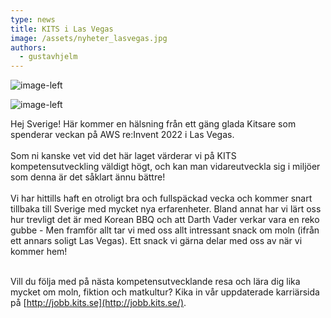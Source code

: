 ```yaml
---
type: news
title: KITS i Las Vegas
image: /assets/nyheter_lasvegas.jpg
authors:
  - gustavhjelm
---
```

![](/assets/nyheter_lasvegas3.jpg "image-left")

![](/assets/nyheter_lasvegas4.jpg "image-left")

Hej Sverige! Här kommer en hälsning från ett gäng glada Kitsare som spenderar veckan på AWS re:Invent 2022 i Las Vegas.\
\
Som ni kanske vet vid det här laget värderar vi på KITS kompetensutveckling väldigt högt, och kan man vidareutveckla sig i miljöer som denna är det såklart ännu bättre!\
\
Vi har hittills haft en otroligt bra och fullspäckad vecka och kommer snart tillbaka till Sverige med mycket nya erfarenheter. Bland annat har vi lärt oss hur trevligt det är med Korean BBQ och att Darth Vader verkar vara en reko gubbe - Men framför allt tar vi med oss allt intressant snack om moln (ifrån ett annars soligt Las Vegas). Ett snack vi gärna delar med oss av när vi kommer hem!

\
Vill du följa med på nästa kompetensutvecklande resa och lära dig lika mycket om moln, fiktion och matkultur? Kika in vår uppdaterade karriärsida på [http://jobb.kits.se](http://jobb.kits.se/).
